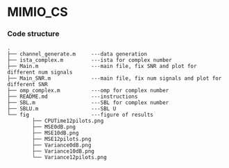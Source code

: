 # MIMIO_CS

### Code structure
    .
    ├── channel_generate.m     ---data generation
    ├── ista_complex.m         ---ista for complex number
    ├── Main.m                 ---main file, fix SNR and plot for different num signals
    ├── Main_SNR.m             ---main file, fix num signals and plot for different SNR
    ├── omp_complex.m          ---omp for complex number
    ├── README.md              ---instructions
    ├── SBL.m                  ---SBL for complex number
    ├── SBLU.m                 ---SBL U
    └── fig                    ---figure of results
            ├── CPUTime12pilots.png
            ├── MSE0dB.png
            ├── MSE10dB.png
            ├── MSE12pilots.png
            ├── Variance0dB.png
            ├── Variance10dB.png
            └── Variance12pilots.png




